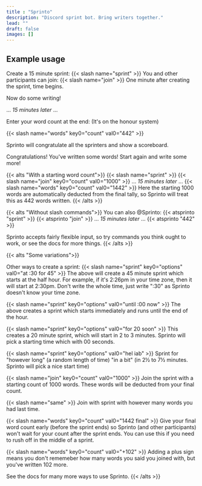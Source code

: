 ```yaml
---
title : "Sprinto"
description: "Discord sprint bot. Bring writers together."
lead: ""
draft: false
images: []
---
```

## Example usage
Create a 15 minute sprint:
{{< slash name="sprint" >}}
You and other participants can join:
{{< slash name="join" >}}
One minute after creating the sprint, time begins.

Now do some writing!

... <i>15 minutes later</i> ...

Enter your word count at the end: (It's on the honour system)

{{< slash name="words" key0="count" val0="442" >}}

Sprinto will congratulate all the sprinters and show a scoreboard.

Congratulations! You've written some words! Start again and write some more!

{{< alts "With a starting word count">}}
{{< slash name="sprint" >}}
{{< slash name="join" key0="count" val0="1000" >}}
... <i>15 minutes later</i> ...
{{< slash name="words" key0="count" val0="1442" >}}
Here the starting 1000 words are automatically deducted from the final tally, so Sprinto will treat this as 442 words written.
{{< /alts >}}

{{< alts "Without slash commands">}}
You can also @Sprinto:
{{< atsprinto "sprint" >}}
{{< atsprinto "join" >}}
... <i>15 minutes later</i> ...
{{< atsprinto "442" >}}

Sprinto accepts fairly flexible input, so try commands you think ought to work, or see the docs for more things.
{{< /alts >}}

{{< alts "Some variations">}}

Other ways to create a sprint:
{{< slash name="sprint" key0="options" val0="at :30 for 45" >}}
The above will create a 45 minute sprint which starts at the half hour. For example, if it's 2:26pm in your time zone, then it will start at 2:30pm. Don't write the whole time, just write ":30" as Sprinto doesn't know your time zone.

{{< slash name="sprint" key0="options" val0="until :00 now" >}}
The above creates a sprint which starts immediately and runs until the end of the hour.

{{< slash name="sprint" key0="options" val0="for 20 soon" >}}
This creates a 20 minute sprint, which will start in 2 to 3 minutes. Sprinto will pick a starting time which with 00 seconds.

{{< slash name="sprint" key0="options" val0="hel iab" >}}
Sprint for "however long" (a random length of time) "in a bit" (in 2½ to 7½ minutes. Sprinto will pick a nice start time<!-- which has the minutes as a multiple of five-->)

{{< slash name="join" key0="count" val0="1000" >}}
Join the sprint with a starting count of 1000 words. These words will be deducted from your final count. 

{{< slash name="same" >}}
Join with sprint with however many words you had last time.

{{< slash name="words" key0="count" val0="1442 final" >}}
Give your final word count early (before the sprint ends) so Sprinto (and other participants) won't wait for your count after the sprint ends. You can use this if you need to rush off in the middle of a sprint.

{{< slash name="words" key0="count" val0="+102" >}}
Adding a plus sign means you don't rememeber how many words you said you joined with, but you've written 102 more.

See the docs for many more ways to use Sprinto.
{{< /alts >}}
